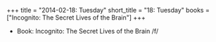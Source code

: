 +++
title = "2014-02-18: Tuesday"
short_title = "18: Tuesday"
books = ["Incognito: The Secret Lives of the Brain"]
+++


* Book: Incognito: The Secret Lives of the Brain /f/
